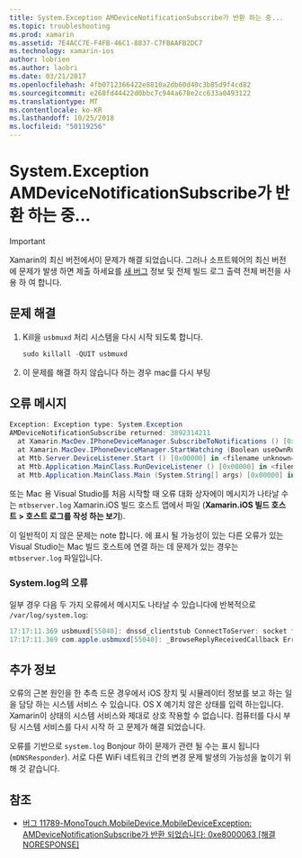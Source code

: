 ```yaml
---
title: System.Exception AMDeviceNotificationSubscribe가 반환 하는 중...
ms.topic: troubleshooting
ms.prod: xamarin
ms.assetid: 7E4ACC7E-F4FB-46C1-8837-C7FBAAFB2DC7
ms.technology: xamarin-ios
author: lobrien
ms.author: laobri
ms.date: 03/21/2017
ms.openlocfilehash: 4fb0712366422e8810a2db60d40c3b85d9f4cd82
ms.sourcegitcommit: e268fd44422d0bbc7c944a678e2cc633a0493122
ms.translationtype: MT
ms.contentlocale: ko-KR
ms.lasthandoff: 10/25/2018
ms.locfileid: "50119256"
---
```

# <a name="systemexception-amdevicenotificationsubscribe-returned-"></a>System.Exception AMDeviceNotificationSubscribe가 반환 하는 중...

> [!IMPORTANT]
> Xamarin의 최신 버전에서이 문제가 해결 되었습니다. 그러나 소프트웨어의 최신 버전에 문제가 발생 하면 제출 하세요를 [새 버그](~/cross-platform/troubleshooting/questions/howto-file-bug.md) 정보 및 전체 빌드 로그 출력 전체 버전을 사용 하 여 합니다.


## <a name="fix"></a>문제 해결

1.  Kill을 `usbmuxd` 처리 시스템을 다시 시작 되도록 합니다.

    ```csharp
    sudo killall -QUIT usbmuxd
    ```

2.  이 문제를 해결 하지 않습니다 하는 경우 mac를 다시 부팅

## <a name="error-message"></a>오류 메시지

```csharp
Exception: Exception type: System.Exception
AMDeviceNotificationSubscribe returned: 3892314211
  at Xamarin.MacDev.IPhoneDeviceManager.SubscribeToNotifications () [0x00000] in <filename unknown="">:0
  at Xamarin.MacDev.IPhoneDeviceManager.StartWatching (Boolean useOwnRunloop) [0x00000] in <filename unknown="">:0
  at Mtb.Server.DeviceListener.Start () [0x00000] in <filename unknown="">:0
  at Mtb.Application.MainClass.RunDeviceListener () [0x00000] in <filename unknown="">:0
  at Mtb.Application.MainClass.Main (System.String[] args) [0x00000] in <filename unknown="">:0
```

또는 Mac 용 Visual Studio를 처음 시작할 때 오류 대화 상자에이 메시지가 나타날 수는 `mtbserver.log` Xamarin.iOS 빌드 호스트 앱에서 파일 (**Xamarin.iOS 빌드 호스트 > 호스트 로그를 작성 하는 보기**).

이 일반적이 지 않은 문제는 note 합니다. 에 표시 될 가능성이 있는 다른 오류가 있는 Visual Studio는 Mac 빌드 호스트에 연결 하는 데 문제가 있는 경우는 `mtbserver.log` 파일입니다.

### <a name="errors-in-systemlog"></a>System.log의 오류

일부 경우 다음 두 가지 오류에서 메시지도 나타날 수 있습니다에 반복적으로 `/var/log/system.log`:

```csharp
17:17:11.369 usbmuxd[55040]: dnssd_clientstub ConnectToServer: socket failed 24 Too many open files
17:17:11.369 com.apple.usbmuxd[55040]: _BrowseReplyReceivedCallback Error doing DNSServiceResolve(): -65539
```

## <a name="additional-information"></a>추가 정보

오류의 근본 원인을 한 추측 드문 경우에서 iOS 장치 및 시뮬레이터 정보를 보고 하는 일을 담당 하는 시스템 서비스 수 있습니다. OS X 예기치 않은 상태를 입력 하는입니다. Xamarin이 상태의 시스템 서비스와 제대로 상호 작용할 수 없습니다. 컴퓨터를 다시 부팅 시스템 서비스를 다시 시작 하 고 문제가 해결 되었습니다.

오류를 기반으로 `system.log` Bonjour 하이 문제가 관련 될 수는 표시 됩니다 (`mDNSResponder`). 서로 다른 WiFi 네트워크 간의 변경 문제 발생의 가능성을 높이기 위해 것 같습니다.

## <a name="references"></a>참조

*   [버그 11789-MonoTouch.MobileDevice.MobileDeviceException: AMDeviceNotificationSubscribe가 반환 되었습니다: 0xe8000063 [해결 NORESPONSE]](https://bugzilla.xamarin.com/show_bug.cgi?id=11789)

